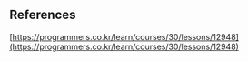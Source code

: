 ## References
[https://programmers.co.kr/learn/courses/30/lessons/12948](https://programmers.co.kr/learn/courses/30/lessons/12948)
